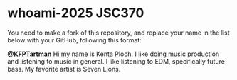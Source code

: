 # whoami-2025 JSC370
You need to make a fork of this repository, and replace your name in the list below with your GitHub, following this format:

[**@KFPTartman**](https://github.com/KFPTartman) Hi my name is Kenta Ploch. I like doing music production and listening to music in general.
I like listening to EDM, specifically future bass. My favorite artist is Seven Lions. 